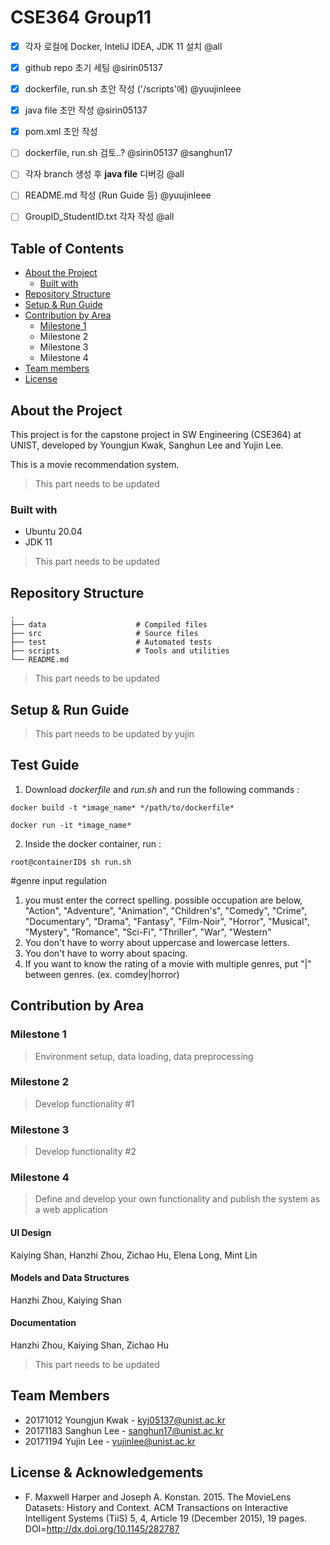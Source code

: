 # CSE364 Group11

- [x] 각자 로컬에 Docker, InteliJ IDEA, JDK 11 설치 @all
- [x] github repo 초기 세팅 @sirin05137
- [x] dockerfile, run.sh 초안 작성 ('/scripts'에) @yuujinleee
- [x] java file 초안 작성 @sirin05137
- [x] pom.xml 초안 작성
- [ ] dockerfile, run.sh 검토..? @sirin05137  @sanghun17
- [ ] 각자 branch 생성 후 **java file** 디버깅 @all
- [ ] README.md 작성 (Run Guide 등) @yuujinleee
- [ ] GroupID_StudentID.txt 각자 작성 @all



## Table of Contents
* [About the Project](#about-the-project)
   * [Built with](#built-with)
* [Repository Structure](repository-structure)
* [Setup & Run Guide](#setup-&-run-guide)
* [Contribution by Area](#contribution-by-area)
   * [Milestone 1](#milestone-1)
   * Milestone 2
   * Milestone 3
   * Milestone 4
* [Team members](#team-members)
* [License](#license)


## About the Project
This project is for the capstone project in SW Engineering (CSE364) at UNIST, developed by Youngjun Kwak, Sanghun Lee and Yujin Lee.

This is a movie recommendation system. 
> This part needs to be updated

### Built with
* Ubuntu 20.04
* JDK 11
> This part needs to be updated


## Repository Structure
```
.
├── data                    # Compiled files
├── src                     # Source files
├── test                    # Automated tests
├── scripts                 # Tools and utilities
└── README.md
```
> This part needs to be updated


## Setup & Run Guide
> This part needs to be updated by yujin

## Test Guide
1. Download _dockerfile_ and _run.sh_ and run the following commands : 
```
docker build -t *image_name* */path/to/dockerfile*
```
```
docker run -it *image_name*
```
2. Inside the docker container, run : 
```
root@containerID$ sh run.sh
```

#genre input regulation
1. you must enter the correct spelling. possible occupation are below,
"Action", "Adventure", "Animation", "Children's", "Comedy", "Crime", "Documentary", "Drama", "Fantasy", "Film-Noir", "Horror", "Musical", "Mystery", "Romance", "Sci-Fi", "Thriller", "War", "Western"
2. You don't have to worry about uppercase and lowercase letters.
3. You don't have to worry about spacing.
4. If you want to know the rating of a movie with multiple genres, put "|" between genres. (ex. comdey|horror)

## Contribution by Area
### Milestone 1
> Environment setup, data loading, data preprocessing
### Milestone 2
> Develop functionality #1
### Milestone 3
> Develop functionality #2
### Milestone 4
> Define and develop your own functionality and publish the system as a web application

#### UI Design
Kaiying Shan, Hanzhi Zhou, Zichao Hu, Elena Long, Mint Lin

#### Models and Data Structures
Hanzhi Zhou, Kaiying Shan

#### Documentation
Hanzhi Zhou, Kaiying Shan, Zichao Hu
> This part needs to be updated


## Team Members
* 20171012 Youngjun Kwak - [kyj05137@unist.ac.kr](kyj05137@unist.ac.kr)
* 20171183 Sanghun Lee - [sanghun17@unist.ac.kr](sanghun17@unist.ac.kr)
* 20171194 Yujin Lee - [yujinlee@unist.ac.kr](yujinlee@unist.ac.kr)


## License & Acknowledgements
* F. Maxwell Harper and Joseph A. Konstan. 2015. The MovieLens Datasets: History and Context. ACM Transactions on Interactive Intelligent Systems (TiiS) 5, 4, Article 19 (December 2015), 19 pages. DOI=http://dx.doi.org/10.1145/282787
